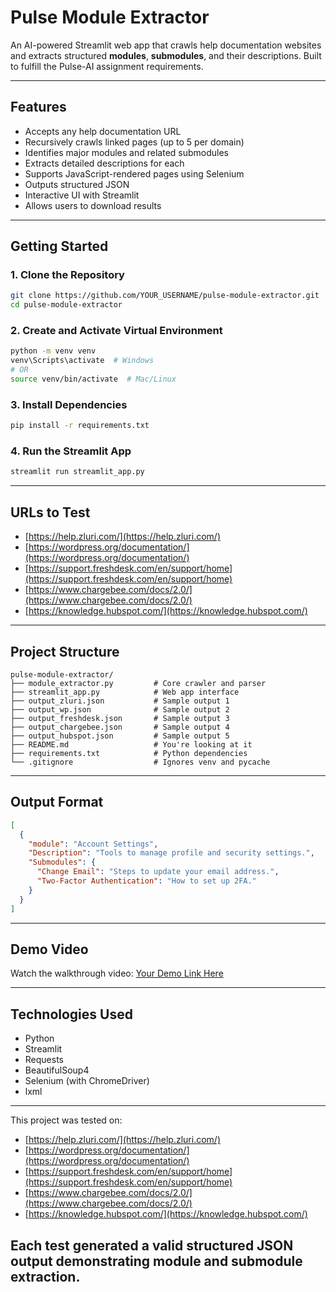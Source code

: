 # Pulse Module Extractor

An AI-powered Streamlit web app that crawls help documentation websites and extracts structured **modules**, **submodules**, and their descriptions. Built to fulfill the Pulse-AI assignment requirements.

---
## Features

* Accepts any help documentation URL
* Recursively crawls linked pages (up to 5 per domain)
* Identifies major modules and related submodules
* Extracts detailed descriptions for each
* Supports JavaScript-rendered pages using Selenium
* Outputs structured JSON
* Interactive UI with Streamlit
* Allows users to download results

---

##  Getting Started

### 1. Clone the Repository

```bash
git clone https://github.com/YOUR_USERNAME/pulse-module-extractor.git
cd pulse-module-extractor
```

### 2. Create and Activate Virtual Environment

```bash
python -m venv venv
venv\Scripts\activate  # Windows
# OR
source venv/bin/activate  # Mac/Linux
```

### 3. Install Dependencies

```bash
pip install -r requirements.txt
```

### 4. Run the Streamlit App

```bash
streamlit run streamlit_app.py
```

---

##  URLs to Test

* [https://help.zluri.com/](https://help.zluri.com/)
* [https://wordpress.org/documentation/](https://wordpress.org/documentation/)
* [https://support.freshdesk.com/en/support/home](https://support.freshdesk.com/en/support/home)
* [https://www.chargebee.com/docs/2.0/](https://www.chargebee.com/docs/2.0/)
* [https://knowledge.hubspot.com/](https://knowledge.hubspot.com/)


---

## Project Structure

```
pulse-module-extractor/
├── module_extractor.py         # Core crawler and parser
├── streamlit_app.py            # Web app interface
├── output_zluri.json           # Sample output 1
├── output_wp.json              # Sample output 2
├── output_freshdesk.json       # Sample output 3
├── output_chargebee.json       # Sample output 4
├── output_hubspot.json         # Sample output 5
├── README.md                   # You're looking at it
├── requirements.txt            # Python dependencies
└── .gitignore                  # Ignores venv and pycache
```

---

## Output Format

```json
[
  {
    "module": "Account Settings",
    "Description": "Tools to manage profile and security settings.",
    "Submodules": {
      "Change Email": "Steps to update your email address.",
      "Two-Factor Authentication": "How to set up 2FA."
    }
  }
]
```

---

## Demo Video

Watch the walkthrough video: [Your Demo Link Here](https://your-video-link.com)

---

## Technologies Used

* Python
* Streamlit
* Requests
* BeautifulSoup4
* Selenium (with ChromeDriver)
* lxml

---


This project was tested on:

* [https://help.zluri.com/](https://help.zluri.com/)
* [https://wordpress.org/documentation/](https://wordpress.org/documentation/)
* [https://support.freshdesk.com/en/support/home](https://support.freshdesk.com/en/support/home)
* [https://www.chargebee.com/docs/2.0/](https://www.chargebee.com/docs/2.0/)
* [https://knowledge.hubspot.com/](https://knowledge.hubspot.com/)

Each test generated a valid structured JSON output demonstrating module and submodule extraction.
---

